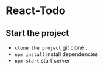 # React-Todo

## Start the project
- `clone the project` git clone..
- `npm install` install dependencies
- `npm start` start server
